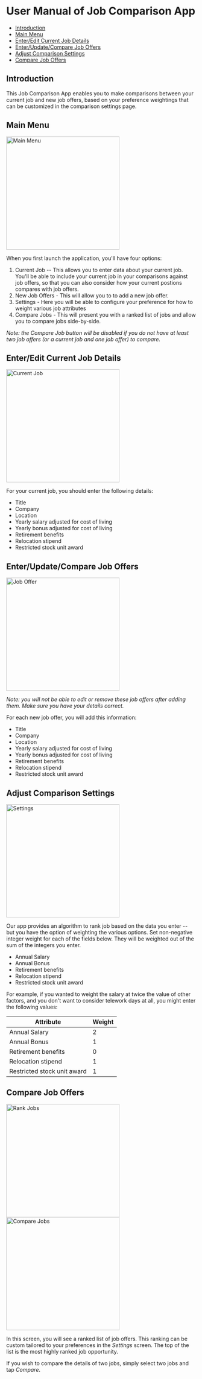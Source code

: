 # User Manual of Job Comparison App

- [Introduction](#introduction)
- [Main Menu](#main-menu)
- [Enter/Edit Current Job Details](#enter/edit-current-job-details)
- [Enter/Update/Compare Job Offers](#enter/update/compare-job-offers)
- [Adjust Comparison Settings](#adjust-comparison-settings)
- [Compare Job Offers](#compare-job-offers)


## Introduction

This Job Comparison App enables you to make comparisons between your current job and new job offers, based on your preference weightings that can be customized in the comparison settings page.

## Main Menu

<img src="./images/MainMenu.png" alt="Main Menu" width="300"/>

When you first launch the application, you'll have four options:

1. Current Job -- This allows you to enter data about your current job.  You'll be able to include your current job in your comparisons against job offers, so that you can also consider how your current postions compares with job offers.
2. New Job Offers - This will allow you to to add a new job offer.  
3. Settings - Here you will be able to configure your preference for how to weight various job attributes 
4. Compare Jobs - This will present you with a ranked list of jobs and allow you to compare jobs side-by-side.

*Note: the Compare Job button will be disabled if you do not have at least two job offers (or a current job and one job offer) to compare.*

## Enter/Edit Current Job Details

<img src="./images/CurrentJob.png" alt="Current Job" width="300"/>

For your current job, you should enter the following details: 

* Title
* Company
* Location
* Yearly salary adjusted for cost of living
* Yearly bonus adjusted for cost of living
* Retirement benefits
* Relocation stipend
* Restricted stock unit award

## Enter/Update/Compare Job Offers

<img src="./images/JobOffer.png" alt="Job Offer" width="300"/>

*Note: you will not be able to edit or remove these job offers after adding them. Make sure you have your details correct.*

For each new job offer, you will add this information:

* Title
* Company
* Location
* Yearly salary adjusted for cost of living
* Yearly bonus adjusted for cost of living
* Retirement benefits
* Relocation stipend
* Restricted stock unit award

## Adjust Comparison Settings

<img src="./images/Settings.png" alt="Settings" width="300"/>

Our app provides an algorithm to rank job based on the data you enter -- but you have the option of weighting the various options.  Set non-negative integer weight for each of the fields below.  They will be weighted out of the sum of the integers you enter.

* Annual Salary
* Annual Bonus
* Retirement benefits
* Relocation stipend
* Restricted stock unit award

For example, if you wanted to weight the salary at twice the value of other factors, and you don't want to consider telework days at all, you might enter the following values:

| Attribute                   | Weight |
|-----------------------------|--------|
| Annual Salary               | 2      |
| Annual Bonus                | 1      |
| Retirement benefits         | 0      |
| Relocation stipend          | 1      |
| Restricted stock unit award | 1      |

## Compare Job Offers

<img src="./images/RankJobs.png" alt="Rank Jobs" width="300" />
<img src="./images/CompareJobs.png" alt="Compare Jobs" width="300"/>


In this screen, you will see a ranked list of job offers.  This ranking can be custom tailored to your preferences in the *Settings* screen.  The top of the list is the most highly ranked job opportunity.

If you wish to compare the details of two jobs, simply select two jobs and tap *Compare*.




 